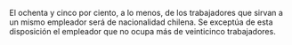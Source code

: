 El ochenta y cinco por ciento, a lo menos, de los trabajadores que sirvan a un mismo empleador será de nacionalidad chilena.
Se exceptúa de esta disposición el empleador que no ocupa más de veinticinco trabajadores.